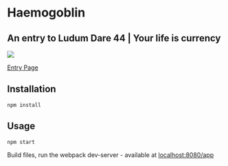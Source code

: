 # Haemogoblin

## An entry to Ludum Dare 44 | Your life is currency

![](https://static.jam.vg/raw/e67/e/z/2262b.png)

[Entry Page](https://ldjam.com/events/ludum-dare/44/$153364)

## Installation

`npm install`

## Usage

`npm start`

Build files, run the webpack dev-server - available at [localhost:8080/app](http://localhost:8080/app)

